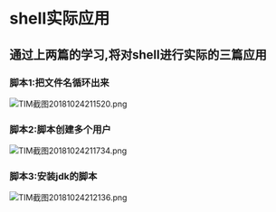 # shell实际应用
## 通过上两篇的学习,将对shell进行实际的三篇应用
### 脚本1:把文件名循环出来

![TIM截图20181024211520.png](https://upload-images.jianshu.io/upload_images/14477271-65b7d430c954459b.png?imageMogr2/auto-orient/strip%7CimageView2/2/w/1240)

### 脚本2:脚本创建多个用户

![TIM截图20181024211734.png](https://upload-images.jianshu.io/upload_images/14477271-b06239a013524319.png?imageMogr2/auto-orient/strip%7CimageView2/2/w/1240)

### 脚本3:安装jdk的脚本

![TIM截图20181024212136.png](https://upload-images.jianshu.io/upload_images/14477271-47918efd1b0a02a0.png?imageMogr2/auto-orient/strip%7CimageView2/2/w/1240)
